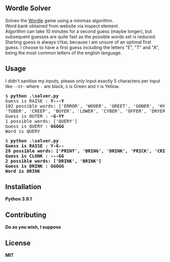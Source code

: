 ## Wordle Solver

Solves the [Wordle](https://www.powerlanguage.co.uk/wordle/) game using a minimax algorithm.  
Word bank obtained from website via inspect element.  
Algorithm can take 10 minutes for a second guess (maybe longer), but subsequent guesses are quite fast as the possible words set is reduced.  
Starting guess is always `STEAL` because I am unsure of an optimal first guess. I choose to have a first guess including the letters "E", "T" and "A", being the most common letters of the english language.

## Usage

I didn't sanitise my inputs, please only input exactly 5 characters per input like `--GY-` where `-` are black, `G` is Green and `Y` is Yellow. 

<pre>
$ <b>python .\solver.py</b>
Guess is RAISE : <b>Y---Y</b>
102 possible words: ['ERROR', 'WOOER', 'GREET', 'GONER', 'HYPER', 'HERON', 'PERCH', 'FERRY', 'QUERY', 'PERKY', 'ELDER', 'ULCER', 'OTHER', 'FEWER', 'FOYER', 'HOMER', 'CREPT', 'EGRET', 'BERTH', 'POWER', 'POKER', 'GRUEL', 'LEERY', 'THREW', 'DETER', 'LOVER', 'UDDER', 'DERBY', 'ERUPT', 'CREEK', 'QUEER', 'FREER', 'FLYER', 'BLUER', 'WRECK', 'COVER', 'JOKER', 'CREED', 'OUTER', 'DEMUR', 'ENTER', 'EVERY', 'OTTER', 
'TUBER', 'CREEP', 'BUYER', 'LOWER', 'CYBER', 'OFFER', 'DRYER', 'OVERT', 'ETHER', 'CREDO', 'BOXER', 'PREEN', 'LEMUR', 'BREED', 'NEVER', 'OWNER', 'EMBER', 'HOVER', 'JERKY', 'UPPER', 'MOVER', 'DEFER', 'CRUEL', 'NERDY', 'FREED', 'DECOR', 'UTTER', 'ORDER', 'UNDER', 'CLERK', 'OLDER', 'CHEER', 'GREEN', 'ENTRY', 'VOTER', 'ODDER', 'LEPER', 'TENOR', 'TREND', 'TOWER', 'FEVER', 'TRUER', 'PURER', 'MERRY', 'BERRY', 'COWER', 'ERECT', 'GREED', 'BERET', 'EXERT', 'CORER', 'MOWER', 'METRO', 'NEWER', 'LEVER', 'METER', 'FEMUR', 'DECRY', 'MERCY']
Guess is OUTER : <b>-G-YY</b>
1 possible words: ['QUERY']
Guess is QUERY : <b>GGGGG</b>
Word is QUERY
</pre>

<pre>
$ <b>python .\solver.py
Guess is RAISE : <b>Y-G--</b>
28 possible words: ['PRINT', 'BRING', 'DRINK', 'PRICK', 'CRIMP', 'PRIMO', 'BRINK', 'QUIRK', 'GRIND', 'FRITZ', 'TWIRL', 'PRIVY', 'CRICK', 'THIRD', 'TRICK', 'FLIRT', 'GRILL', 'BRICK', 'BRINY', 'DRILL', 'KRILL', 'FRILL', 'DRIFT', 'PRIOR', 'GRIMY', 'WRING', 'WHIRL', 'CHIRP']
Guess is CLONK : <b>---GG</b>
2 possible words: ['DRINK', 'BRINK']
Guess is DRINK : <b>GGGGG</b>
Word is DRINK
</pre>

## Installation

Python 3.9.1

## Contributing

Do as you wish, I suppose

## License

MIT